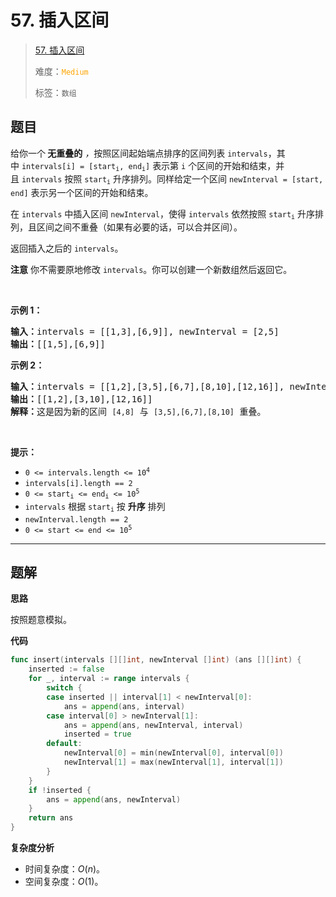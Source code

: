 # 57. 插入区间

> [57. 插入区间](https://leetcode.cn/problems/insert-interval/)
>
> 难度：<font color=orange>`Medium`</font>
>
> 标签：`数组`

## 题目

<p>给你一个<strong> 无重叠的</strong><em> ，</em>按照区间起始端点排序的区间列表 <code>intervals</code>，其中&nbsp;<code>intervals[i] = [start<sub>i</sub>, end<sub>i</sub>]</code>&nbsp;表示第&nbsp;<code>i</code>&nbsp;个区间的开始和结束，并且&nbsp;<code>intervals</code>&nbsp;按照&nbsp;<code>start<sub>i</sub></code>&nbsp;升序排列。同样给定一个区间&nbsp;<code>newInterval = [start, end]</code>&nbsp;表示另一个区间的开始和结束。</p>

<p>在&nbsp;<code>intervals</code> 中插入区间&nbsp;<code>newInterval</code>，使得&nbsp;<code>intervals</code>&nbsp;依然按照&nbsp;<code>start<sub>i</sub></code>&nbsp;升序排列，且区间之间不重叠（如果有必要的话，可以合并区间）。</p>

<p>返回插入之后的&nbsp;<code>intervals</code>。</p>

<p><strong>注意</strong> 你不需要原地修改&nbsp;<code>intervals</code>。你可以创建一个新数组然后返回它。</p>

<p>&nbsp;</p>

<p><strong>示例&nbsp;1：</strong></p>

<pre>
<strong>输入：</strong>intervals = [[1,3],[6,9]], newInterval = [2,5]
<strong>输出：</strong>[[1,5],[6,9]]
</pre>

<p><strong>示例 2：</strong></p>

<pre>
<strong>输入：</strong>intervals = [[1,2],[3,5],[6,7],[8,10],[12,16]], newInterval = [4,8]
<strong>输出：</strong>[[1,2],[3,10],[12,16]]
<strong>解释：</strong>这是因为新的区间 <code>[4,8]</code> 与 <code>[3,5],[6,7],[8,10]</code>&nbsp;重叠。
</pre>

<p>&nbsp;</p>

<p><strong>提示：</strong></p>

<ul>
	<li><code>0 &lt;= intervals.length &lt;= 10<sup>4</sup></code></li>
	<li><code>intervals[i].length == 2</code></li>
	<li><code>0 &lt;=&nbsp;start<sub>i</sub> &lt;=&nbsp;end<sub>i</sub> &lt;= 10<sup>5</sup></code></li>
	<li><code>intervals</code> 根据 <code>start<sub>i</sub></code> 按 <strong>升序</strong> 排列</li>
	<li><code>newInterval.length == 2</code></li>
	<li><code>0 &lt;=&nbsp;start &lt;=&nbsp;end &lt;= 10<sup>5</sup></code></li>
</ul>


--------------------

## 题解

**思路**

按照题意模拟。

**代码**

```go
func insert(intervals [][]int, newInterval []int) (ans [][]int) {
	inserted := false
	for _, interval := range intervals {
		switch {
		case inserted || interval[1] < newInterval[0]:
			ans = append(ans, interval)
		case interval[0] > newInterval[1]:
			ans = append(ans, newInterval, interval)
            inserted = true
		default:
			newInterval[0] = min(newInterval[0], interval[0])
			newInterval[1] = max(newInterval[1], interval[1])
		}
	}
    if !inserted {
		ans = append(ans, newInterval)
	}
	return ans
}
```

**复杂度分析**

- 时间复杂度：$O(n)$。
- 空间复杂度：$O(1)$。
